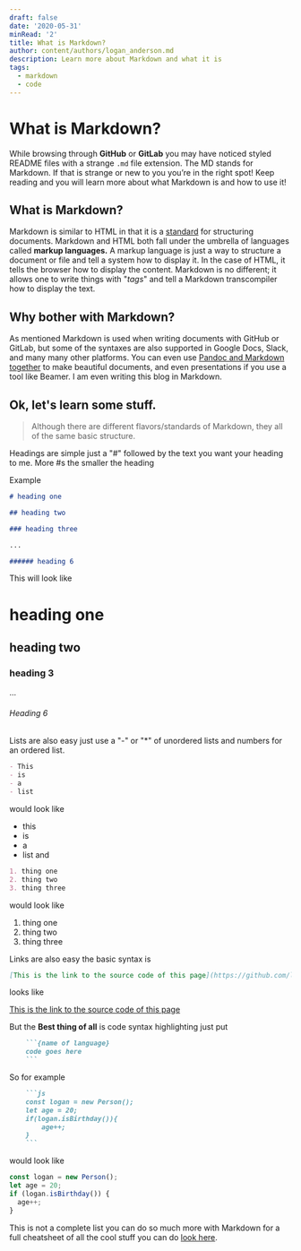 ```yaml
---
draft: false
date: '2020-05-31'
minRead: '2'
title: What is Markdown?
author: content/authors/logan_anderson.md
description: Learn more about Markdown and what it is
tags:
  - markdown
  - code
---
```



# What is Markdown?

While browsing through **GitHub** or **GitLab** you may have noticed styled README files with a strange `.md` file extension. The MD stands for Markdown. If that is strange or new to you you’re in the right spot! Keep reading and you will learn more about what Markdown is and how to use it!

## What is Markdown?

Markdown is similar to HTML in that it is a [standard](https://commonmark.org/) for structuring documents. Markdown and HTML both fall under the umbrella of languages called **markup languages.** A markup language is just a way to structure a document or file and tell a system how to display it. In the case of HTML, it tells the browser how to display the content. Markdown is no different; it allows one to write things with "_tags_" and tell a Markdown transcompiler how to display the text.

## Why bother with Markdown?

As mentioned Markdown is used when writing documents with GitHub or GitLab, but some of the syntaxes are also supported in Google Docs, Slack, and many many other platforms. You can even use [Pandoc and Markdown together](https://pandoc.org/MANUAL.html#pandocs-markdown "Pandoc and Markdown together") to make beautiful documents, and even presentations if you use a tool like Beamer. I am even writing this blog in Markdown.

## Ok, let's learn some stuff.

> Although there are different flavors/standards of Markdown, they all of the same basic structure.

Headings are simple just a "#" followed by the text you want your heading to me. More #s the smaller the heading

Example

```md
# heading one

## heading two

### heading three

...

###### heading 6
```

This will look like

# heading one

## heading two

### heading 3

...

###### Heading 6

Lists are also easy just use a "-" or "\*" of unordered lists and numbers for an ordered list.

```md
- This
- is
- a
- list
```

would look like

- this
- is
- a
- list
  and

```md
1. thing one
2. thing two
3. thing three
```

would look like

1. thing one
2. thing two
3. thing three

Links are also easy the basic syntax is

```md
[This is the link to the source code of this page](https://github.com/logan-anderson/blog-nextjs-tina-tailwind/blob/master/content/blog/markdown.md)
```

looks like

[This is the link to the source code of this page](https://github.com/logan-anderson/blog-nextjs-tina-tailwind/blob/master/content/blog/markdown.md)

But the **Best thing of all** is code syntax highlighting
just put

````md
    ```{name of language}
    code goes here
    ```
````

So for example

````md
    ```js
    const logan = new Person();
    let age = 20;
    if(logan.isBirthday()){
        age++;
    }
    ```
````

would look like

```js
const logan = new Person();
let age = 20;
if (logan.isBirthday()) {
  age++;
}
```

This is not a complete list you can do so much more with Markdown for a full cheatsheet of all the cool stuff you can do [look here](https://www.markdownguide.org/cheat-sheet/).
